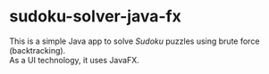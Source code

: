 # sudoku-solver-java-fx

This is a simple Java app to solve *Sudoku* puzzles using brute force (backtracking).  
As a UI technology, it uses JavaFX.
